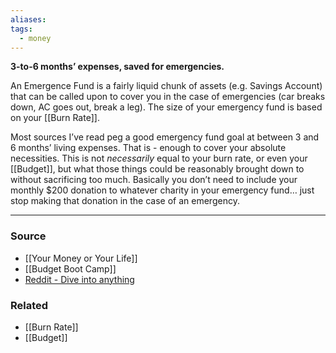 ```yaml
---
aliases: 
tags:
  - money
---
```

**3-to-6 months’ expenses, saved for emergencies.**

An Emergence Fund is a fairly liquid chunk of assets (e.g. Savings Account) that can be called upon to cover you in the case of emergencies (car breaks down, AC goes out, break a leg). The size of your emergency fund is based on your [[Burn Rate]].

Most sources I’ve read peg a good emergency fund goal at between 3 and 6 months’ living expenses. That is - enough to cover your absolute necessities. This is not *necessarily* equal to your burn rate, or even your [[Budget]], but what those things could be reasonably brought down to without sacrificing too much. Basically you don’t need to include your monthly $200 donation to whatever charity in your emergency fund… just stop making that donation in the case of an emergency.

---

### Source
- [[Your Money or Your Life]]
- [[Budget Boot Camp]]
- [Reddit - Dive into anything](https://www.reddit.com/r/personalfinance/wiki/commontopics)

### Related
- [[Burn Rate]] 
- [[Budget]]